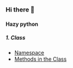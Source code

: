 ### Hi there 👋
#### Hazy python
##### 1. Class
- [Namespace](namespace.ipynb) 
- [Methods in the Class](instance_class_static.ipynb)
<!--
**PhyCosmos/Phycosmos** is a ✨ _special_ ✨ repository because its `README.md` (this file) appears on your GitHub profile.

Here are some ideas to get you started:

- 🔭 I’m currently working on ...
- 🌱 I’m currently learning ...
- 🦉 I'm currently interested in ...
- 👯 I’m looking to collaborate on ...
- 🤔 I’m looking for help with ...
- 💬 Ask me about ...
- 📫 How to reach me: ...
- 😄 Pronouns: ...
- ⚡ Fun fact: ...
-->
